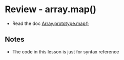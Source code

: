 # Review - array.map()
- Read the doc [Array.prototype.map()](https://developer.mozilla.org/en-US/docs/Web/JavaScript/Reference/Global_Objects/Array/map)

## Notes
- The code in this lesson is just for syntax reference
